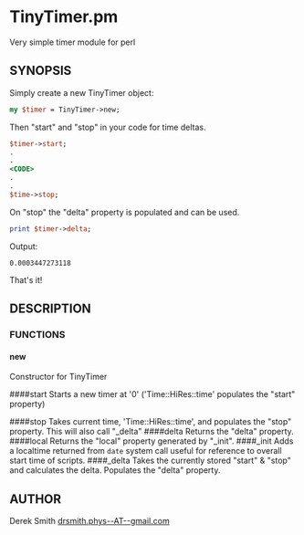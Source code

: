 TinyTimer.pm
==========
Very simple timer module for perl

SYNOPSIS
------

Simply create a new TinyTimer object:

```perl
my $timer = TinyTimer->new;
```

Then "start" and "stop" in your code for time deltas.

```perl
$timer->start;
.
.
<CODE>
.
.
$time->stop;
```

On "stop" the "delta" property is populated and can be used.

```perl
print $timer->delta;
```

Output:
```
0.0003447273118
```

That's it!

DESCRIPTION
-----
### FUNCTIONS
#### new
Constructor for TinyTimer

####start
Starts a new timer at '0' ('Time::HiRes::time' populates the "start" property)

####stop
Takes current time, 'Time::HiRes::time', and populates the "stop" property. This will also call "_delta"
####delta
Returns the "delta" property.
####local
Returns the "local" property generated by "_init".
####_init
Adds a localtime returned from `date` system call useful for reference to overall start time of scripts.
####_delta
Takes the currently stored "start" & "stop" and calculates the delta. Populates the "delta" property.

AUTHOR
----
Derek Smith
[drsmith.phys--AT--gmail.com](drsmith.phys@gmail.com)